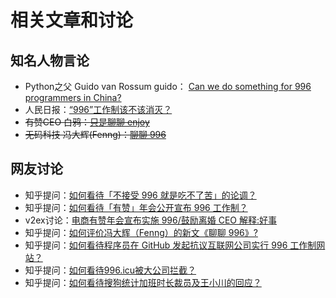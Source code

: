 # 相关文章和讨论

## 知名人物言论

- Python之父 Guido van Rossum
guido：
[Can we do something for 996 programmers in China?](https://discuss.python.org/t/can-we-do-something-for-996-programmers-in-china/1119)
- 人民日报：[“996”工作制该不该消灭？](http://t.people.com.cn/discussD.action?topicId=8160)
- ~~有赞CEO 白鸦：[只是聊聊 enjoy](https://mp.weixin.qq.com/s/n13Xbu0HpJaNGW0gYMbpYw)~~
- ~~无码科技 冯大辉(Fenng)：[聊聊 996](https://mp.weixin.qq.com/s/Jnt8wM-oCVQppfztxB_KEQ)~~


## 网友讨论

- 知乎提问：[如何看待「不接受 996 就是吃不了苦」的论调？](https://www.zhihu.com/question/66480166/answer/645286662)
- 知乎提问：[如何看待「有赞」年会公开宣布 996 工作制？](https://www.zhihu.com/question/309428750)
- v2ex讨论：[电商有赞年会宣布实施 996/鼓励离婚 CEO 解释:好事](https://www.v2ex.com/t/531475)
- 知乎提问：[如何评价冯大辉（Fenng）的新文《聊聊 996》?](https://www.zhihu.com/question/318572705)
- 知乎提问：[如何看待程序员在 GitHub 发起抗议互联网公司实行 996 工作制网站？](https://www.zhihu.com/question/317722302)
- 知乎提问：[如何看待996.icu被大公司拦截？](https://www.zhihu.com/question/318459753)
- 知乎提问：[如何看待搜狗统计加班时长裁员及王小川的回应？](https://www.zhihu.com/question/318791258)

